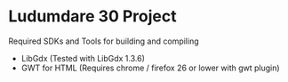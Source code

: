 Ludumdare 30 Project
===========

Required SDKs and Tools for building and compiling
* LibGdx (Tested with LibGdx 1.3.6)
* GWT for HTML (Requires chrome / firefox 26 or lower with gwt plugin)




